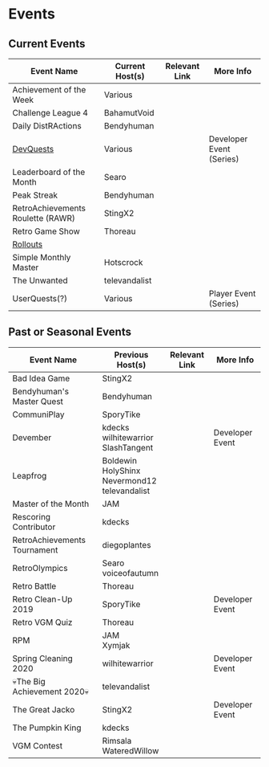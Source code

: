 # Events

## Current Events

| Event Name                            | Current Host(s) | Relevant Link | More Info                |
| ------------------------------------- | --------------- | ------------- | ------------------------ |
| Achievement of the Week               | Various         |               |                          |
| Challenge League 4                    | BahamutVoid     |               |                          |
| Daily DistRActions                    | Bendyhuman      |               |                          |
| [DevQuests](/general/devquests.html) | Various         |               | Developer Event (Series) |
| Leaderboard of the Month              | Searo           |               |                          |
| Peak Streak                           | Bendyhuman      |               |                          |
| RetroAchievements Roulette (RAWR)     | StingX2         |               |                          |
| Retro Game Show                       | Thoreau         |               |                          |
| [Rollouts](/general/rollouts.html)   |                 |               |
| Simple Monthly Master                 | Hotscrock       |               |                          |
| The Unwanted                          | televandalist   |               |                          |
| UserQuests(?)                         | Various         |               | Player Event (Series)    |

## Past or Seasonal Events

| Event Name                   | Previous Host(s)                                      | Relevant Link | More Info       |
| ---------------------------- | ----------------------------------------------------- | ------------- | --------------- |
| Bad Idea Game                | StingX2                                               |               |                 |
| Bendyhuman's Master Quest    | Bendyhuman                                            |               |                 |
| CommuniPlay                  | SporyTike                                             |               |                 |
| Devember                     | kdecks<br>wilhitewarrior<br>SlashTangent              |               | Developer Event |
| Leapfrog                     | Boldewin<br>HolyShinx<br>Nevermond12<br>televandalist |               |                 |
| Master of the Month          | JAM                                                   |               |                 |
| Rescoring Contributor        | kdecks                                                |               |                 |
| RetroAchievements Tournament | diegoplantes                                          |               |                 |
| RetroOlympics                | Searo<br>voiceofautumn                                |               |                 |
| Retro Battle                 | Thoreau                                               |               |                 |
| Retro Clean-Up 2019          | SporyTike                                             |               | Developer Event |
| Retro VGM Quiz               | Thoreau                                               |               |                 |
| RPM                          | JAM<br>Xymjak                                         |               |                 |
| Spring Cleaning 2020         | wilhitewarrior                                        |               | Developer Event |
| 💀The Big Achievement 2020💀 | televandalist                                         |               |                 |
| The Great Jacko              | StingX2                                               |               | Developer Event |
| The Pumpkin King             | kdecks                                                |               |                 |
| VGM Contest                  | Rimsala<br>WateredWillow                              |               |                 |
